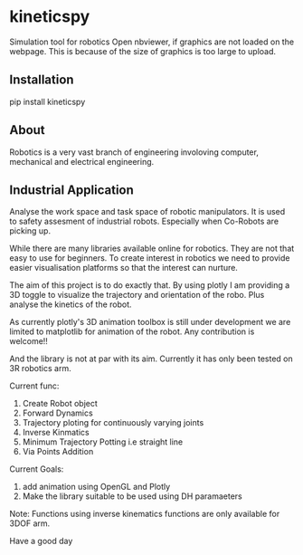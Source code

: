 # kineticspy
Simulation tool for robotics
Open nbviewer, if graphics are not loaded on the webpage. This is because of the size of graphics is too large to upload.

## Installation
pip install kineticspy

## About
Robotics is a very vast branch of engineering involoving computer, mechanical and electrical engineering.

## Industrial Application
Analyse the work space and task space of robotic manipulators. It is used to safety assesment of industrial robots. Especially when Co-Robots are picking up.

While there are many libraries available online for robotics. They are not that easy to use for beginners.
To create interest in robotics we need to provide easier visualisation platforms so that the interest can
nurture.

The aim of this project is to do exactly that. By using plotly I am providing a 3D toggle to visualize 
the trajectory and orientation of the robo. Plus analyse the kinetics of the robot.


As currently plotly's 3D animation toolbox is still under development we are limited to matplotlib for
animation of the robot.
Any contribution is welcome!!

And the library is not at par with its aim. Currently it has only been tested on 3R robotics arm.

Current func:
1. Create Robot object
2. Forward Dynamics
3. Trajectory ploting for continuously varying joints
4. Inverse Kinmatics 
5. Minimum Trajectory Potting i.e straight line
6. Via Points Addition

Current Goals:
1. add animation using OpenGL and Plotly
2. Make the library suitable to be used using DH paramaeters


Note: Functions using inverse kinematics functions are only available for 3DOF arm.

Have a good day

